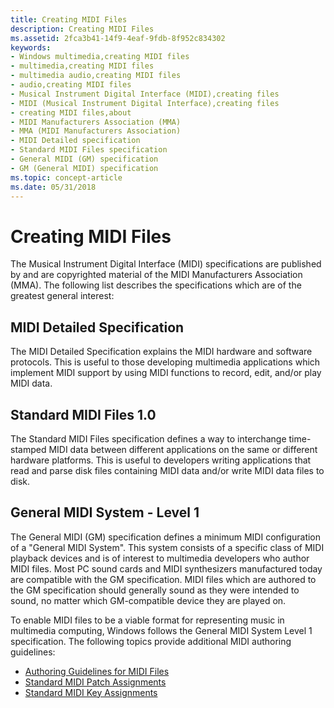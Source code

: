 ```yaml
---
title: Creating MIDI Files
description: Creating MIDI Files
ms.assetid: 2fca3b41-14f9-4eaf-9fdb-8f952c834302
keywords:
- Windows multimedia,creating MIDI files
- multimedia,creating MIDI files
- multimedia audio,creating MIDI files
- audio,creating MIDI files
- Musical Instrument Digital Interface (MIDI),creating files
- MIDI (Musical Instrument Digital Interface),creating files
- creating MIDI files,about
- MIDI Manufacturers Association (MMA)
- MMA (MIDI Manufacturers Association)
- MIDI Detailed specification
- Standard MIDI Files specification
- General MIDI (GM) specification
- GM (General MIDI) specification
ms.topic: concept-article
ms.date: 05/31/2018
---
```


# Creating MIDI Files

The Musical Instrument Digital Interface (MIDI) specifications are published by and are copyrighted material of the MIDI Manufacturers Association (MMA). The following list describes the specifications which are of the greatest general interest:

## MIDI Detailed Specification

The MIDI Detailed Specification explains the MIDI hardware and software protocols. This is useful to those developing multimedia applications which implement MIDI support by using MIDI functions to record, edit, and/or play MIDI data.

## Standard MIDI Files 1.0

The Standard MIDI Files specification defines a way to interchange time-stamped MIDI data between different applications on the same or different hardware platforms. This is useful to developers writing applications that read and parse disk files containing MIDI data and/or write MIDI data files to disk.

## General MIDI System - Level 1

The General MIDI (GM) specification defines a minimum MIDI configuration of a "General MIDI System". This system consists of a specific class of MIDI playback devices and is of interest to multimedia developers who author MIDI files. Most PC sound cards and MIDI synthesizers manufactured today are compatible with the GM specification. MIDI files which are authored to the GM specification should generally sound as they were intended to sound, no matter which GM-compatible device they are played on.

To enable MIDI files to be a viable format for representing music in multimedia computing, Windows follows the General MIDI System Level 1 specification. The following topics provide additional MIDI authoring guidelines:

-   [Authoring Guidelines for MIDI Files](authoring-guidelines-for-midi-files.md)
-   [Standard MIDI Patch Assignments](standard-midi-patch-assignments.md)
-   [Standard MIDI Key Assignments](standard-midi-key-assignments.md)

 

 




